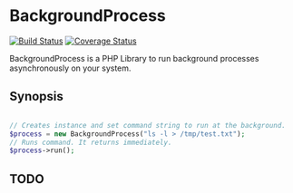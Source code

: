 # BackgroundProcess

[![Build Status](https://travis-ci.org/kohkimakimoto/BackgroundProcess.png)](https://travis-ci.org/kohkimakimoto/BackgroundProcess)
[![Coverage Status](https://coveralls.io/repos/kohkimakimoto/BackgroundProcess/badge.png?branch=master)](https://coveralls.io/r/kohkimakimoto/BackgroundProcess?branch=master)

BackgroundProcess is a PHP Library to run background processes asynchronously on your system.

## Synopsis

```php

// Creates instance and set command string to run at the background.
$process = new BackgroundProcess("ls -l > /tmp/test.txt");
// Runs command. It returns immediately.
$process->run();


```


## TODO
